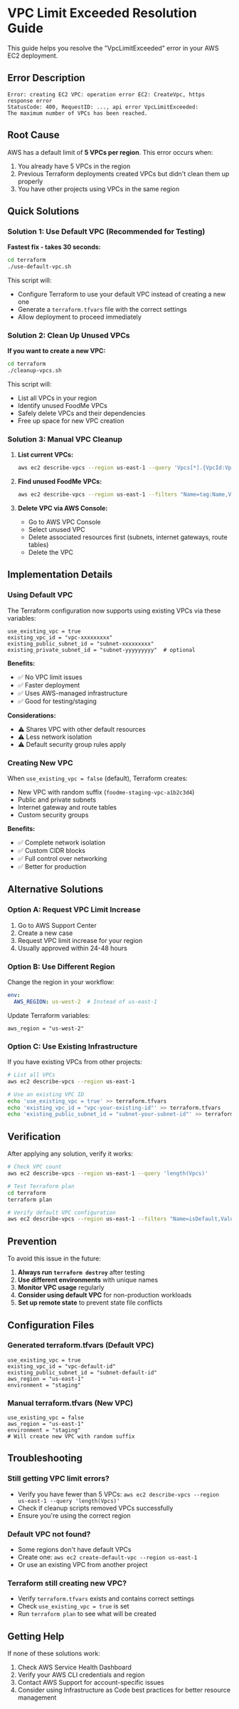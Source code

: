 # VPC Limit Exceeded Resolution Guide

This guide helps you resolve the "VpcLimitExceeded" error in your AWS EC2 deployment.

## Error Description

```
Error: creating EC2 VPC: operation error EC2: CreateVpc, https response error 
StatusCode: 400, RequestID: ..., api error VpcLimitExceeded: 
The maximum number of VPCs has been reached.
```

## Root Cause

AWS has a default limit of **5 VPCs per region**. This error occurs when:
1. You already have 5 VPCs in the region
2. Previous Terraform deployments created VPCs but didn't clean them up properly
3. You have other projects using VPCs in the same region

## Quick Solutions

### Solution 1: Use Default VPC (Recommended for Testing)

**Fastest fix - takes 30 seconds:**

```bash
cd terraform
./use-default-vpc.sh
```

This script will:
- Configure Terraform to use your default VPC instead of creating a new one
- Generate a `terraform.tfvars` file with the correct settings
- Allow deployment to proceed immediately

### Solution 2: Clean Up Unused VPCs

**If you want to create a new VPC:**

```bash
cd terraform
./cleanup-vpcs.sh
```

This script will:
- List all VPCs in your region
- Identify unused FoodMe VPCs
- Safely delete VPCs and their dependencies
- Free up space for new VPC creation

### Solution 3: Manual VPC Cleanup

1. **List current VPCs:**
   ```bash
   aws ec2 describe-vpcs --region us-east-1 --query 'Vpcs[*].{VpcId:VpcId,Name:Tags[?Key==`Name`].Value|[0],IsDefault:IsDefault}' --output table
   ```

2. **Find unused FoodMe VPCs:**
   ```bash
   aws ec2 describe-vpcs --region us-east-1 --filters "Name=tag:Name,Values=*foodme*" --query 'Vpcs[*].VpcId' --output text
   ```

3. **Delete VPC via AWS Console:**
   - Go to AWS VPC Console
   - Select unused VPC
   - Delete associated resources first (subnets, internet gateways, route tables)
   - Delete the VPC

## Implementation Details

### Using Default VPC

The Terraform configuration now supports using existing VPCs via these variables:

```hcl
use_existing_vpc = true
existing_vpc_id = "vpc-xxxxxxxxx"
existing_public_subnet_id = "subnet-xxxxxxxxx"
existing_private_subnet_id = "subnet-yyyyyyyyy"  # optional
```

**Benefits:**
- ✅ No VPC limit issues
- ✅ Faster deployment
- ✅ Uses AWS-managed infrastructure
- ✅ Good for testing/staging

**Considerations:**
- ⚠️ Shares VPC with other default resources
- ⚠️ Less network isolation
- ⚠️ Default security group rules apply

### Creating New VPC

When `use_existing_vpc = false` (default), Terraform creates:
- New VPC with random suffix (`foodme-staging-vpc-a1b2c3d4`)
- Public and private subnets
- Internet gateway and route tables
- Custom security groups

**Benefits:**
- ✅ Complete network isolation
- ✅ Custom CIDR blocks
- ✅ Full control over networking
- ✅ Better for production

## Alternative Solutions

### Option A: Request VPC Limit Increase

1. Go to AWS Support Center
2. Create a new case
3. Request VPC limit increase for your region
4. Usually approved within 24-48 hours

### Option B: Use Different Region

Change the region in your workflow:

```yaml
env:
  AWS_REGION: us-west-2  # Instead of us-east-1
```

Update Terraform variables:

```hcl
aws_region = "us-west-2"
```

### Option C: Use Existing Infrastructure

If you have existing VPCs from other projects:

```bash
# List all VPCs
aws ec2 describe-vpcs --region us-east-1

# Use an existing VPC ID
echo 'use_existing_vpc = true' >> terraform.tfvars
echo 'existing_vpc_id = "vpc-your-existing-id"' >> terraform.tfvars
echo 'existing_public_subnet_id = "subnet-your-subnet-id"' >> terraform.tfvars
```

## Verification

After applying any solution, verify it works:

```bash
# Check VPC count
aws ec2 describe-vpcs --region us-east-1 --query 'length(Vpcs)'

# Test Terraform plan
cd terraform
terraform plan

# Verify default VPC configuration
aws ec2 describe-vpcs --region us-east-1 --filters "Name=isDefault,Values=true"
```

## Prevention

To avoid this issue in the future:

1. **Always run `terraform destroy`** after testing
2. **Use different environments** with unique names
3. **Monitor VPC usage** regularly
4. **Consider using default VPC** for non-production workloads
5. **Set up remote state** to prevent state file conflicts

## Configuration Files

### Generated terraform.tfvars (Default VPC)
```hcl
use_existing_vpc = true
existing_vpc_id = "vpc-default-id"
existing_public_subnet_id = "subnet-default-id"
aws_region = "us-east-1"
environment = "staging"
```

### Manual terraform.tfvars (New VPC)
```hcl
use_existing_vpc = false
aws_region = "us-east-1"
environment = "staging"
# Will create new VPC with random suffix
```

## Troubleshooting

### Still getting VPC limit errors?
- Verify you have fewer than 5 VPCs: `aws ec2 describe-vpcs --region us-east-1 --query 'length(Vpcs)'`
- Check if cleanup scripts removed VPCs successfully
- Ensure you're using the correct region

### Default VPC not found?
- Some regions don't have default VPCs
- Create one: `aws ec2 create-default-vpc --region us-east-1`
- Or use an existing VPC from another project

### Terraform still creating new VPC?
- Verify `terraform.tfvars` exists and contains correct settings
- Check `use_existing_vpc = true` is set
- Run `terraform plan` to see what will be created

## Getting Help

If none of these solutions work:
1. Check AWS Service Health Dashboard
2. Verify your AWS CLI credentials and region
3. Contact AWS Support for account-specific issues
4. Consider using Infrastructure as Code best practices for better resource management

